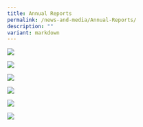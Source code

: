 ```yaml
---
title: Annual Reports
permalink: /news-and-media/Annual-Reports/
description: ""
variant: markdown
---
```

<a href="https://drive.google.com/file/d/1OqFfhGonYAf0d70Bb_Dcid4yB0UbPRdP/view?usp=sharing">![](/images/2024_annual_report.jpg)

</a><a href="https://drive.google.com/file/d/1LgPlotin4eZ5h-Gsd-bXUUmM79XjuNen/view?usp=sharing">![](/images/2023%20annual%20report.jpg)
	
</a><a href="https://drive.google.com/file/d/18BrdI3j9kqpl-_YUj-HRuK-7UBFXQxcm/view?usp=sharing">![](/images/2022%20%20.jpg)

</a><a href="https://drive.google.com/file/d/1NsYJxiO2W19-YA0pl6YgiH8C8gVb0khY/view?usp=sharing">![](/images/2021%20Annual%20Report.png)


</a><a href="https://drive.google.com/file/d/1roBlWgsmuQgh0GKkZDY4quHWYxvtE963/view?usp=sharing">![](/images/2020.jpg)

</a><a href="https://drive.google.com/file/d/1eide1EiSAT2_PwMTyDrfe5nJ0_PVtkdJ/view?usp=sharing">![](/images/2019.jpg)</a>